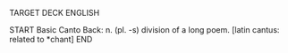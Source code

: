 TARGET DECK
ENGLISH

START
Basic
Canto
Back: n. (pl. -s) division of a long poem. [latin cantus: related to *chant]
END
